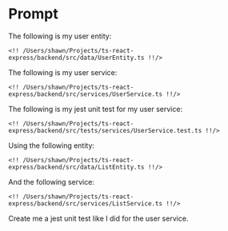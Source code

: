 # Prompt

The following is my user entity:

```
<!! /Users/shawn/Projects/ts-react-express/backend/src/data/UserEntity.ts !!/>
```

The following is my user service:

```
<!! /Users/shawn/Projects/ts-react-express/backend/src/services/UserService.ts !!/>
```

The following is my jest unit test for my user service:

```
<!! /Users/shawn/Projects/ts-react-express/backend/src/tests/services/UserService.test.ts !!/>
```

Using the following entity:

```
<!! /Users/shawn/Projects/ts-react-express/backend/src/data/ListEntity.ts !!/>
```

And the following service:

```
<!! /Users/shawn/Projects/ts-react-express/backend/src/services/ListService.ts !!/>
```

Create me a jest unit test like I did for the user service.